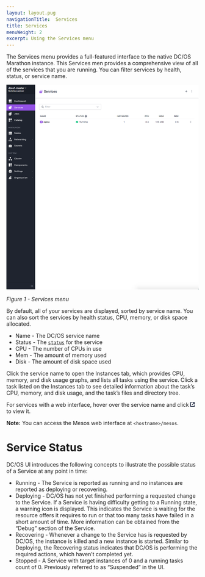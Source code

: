 ```yaml
---
layout: layout.pug
navigationTitle:  Services
title: Services
menuWeight: 2
excerpt: Using the Services menu
---
```


The Services menu provides a full-featured interface to the native DC/OS Marathon instance. This Services men provides a comprehensive view of all of the services that you are running. You can filter services by health, status, or service name.

![Services](/1.11/img/services-ee.png)

*Figure 1 - Services menu*

By default, all of your services are displayed, sorted by service name. You can also sort the services by health status, CPU, memory, or disk space allocated.

- Name - The DC/OS service name
- Status - The [`status`](#service-status) for the service
- CPU - The number of CPUs in use
- Mem - The amount of memory used
- Disk - The amount of disk space used

Click the service name to open the Instances tab, which provides CPU, memory, and disk usage graphs, and lists all tasks using the service. Click a task listed on the Instances tab to see detailed information about the task’s CPU, memory, and disk usage, and the task’s files and directory tree.

For services with a web interface, hover over the service name and click ![open service](/1.11/img/open-service.png) to view it.

**Note:** You can access the Mesos web interface at `<hostname>/mesos`.

# Service Status

DC/OS UI introduces the following concepts to illustrate the possible status of a Service at any point in time:

- Running - The Service is reported as running and no instances are reported as deploying or recovering.
- Deploying - DC/OS has not yet finished performing a requested change to the Service. If a Service is having difficulty getting to a Running state, a warning icon is displayed. This indicates the Service is waiting for the resource offers it requires to run or that too many tasks have failed in a short amount of time. More information can be obtained from the “Debug” section of the Service.
- Recovering - Whenever a change to the Service has is requested by DC/OS, the instance is killed and a new instance is started. Similar to Deploying, the Recovering status indicates that DC/OS is performing the required actions, which haven’t completed yet.
- Stopped - A Service with target instances of 0 and a running tasks count of 0. Previously referred to as “Suspended” in the UI.
